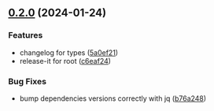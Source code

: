 

## [0.2.0](https://github.com/anoma/namada-interface/compare/0.1.1...0.2.0) (2024-01-24)


### Features

* changelog for types ([5a0ef21](https://github.com/anoma/namada-interface/commit/5a0ef2150dd0b6ff2e49e3d1a1fbf6972de636e7))
* release-it for root ([c6eaf24](https://github.com/anoma/namada-interface/commit/c6eaf2420c034c9a11d82b7414879e0eb750956b))


### Bug Fixes

* bump dependencies versions correctly with jq ([b76a248](https://github.com/anoma/namada-interface/commit/b76a248595eb7fc74f5cf4194a26c50f268e0265))
